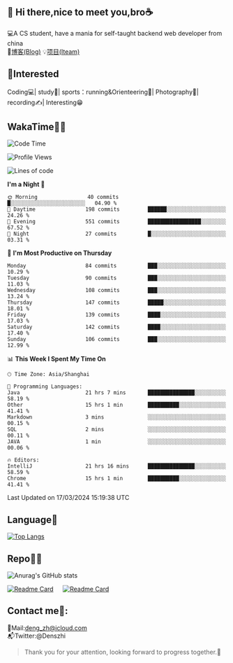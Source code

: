 👋 Hi there,nice to meet you,bro☕
---
💻A CS student, have a mania for self-taught backend web developer from china   
📌[博客(Blog)](https://github.com/HealUP/MyBlog)
💡[项目(Iteam)](https://healup.github.io/)

 <!-- waka-box start -->
 <!-- waka-box end -->
 
🧲**Interested**
--
Coding💻| study📖| sports：running&Orienteering🏃‍| Photography📸| recording✍️| Interesting😁

WakaTime👨‍💻
---
<!--START_SECTION:waka-->
![Code Time](http://img.shields.io/badge/Code%20Time-810%20hrs%2011%20mins-blue)

![Profile Views](http://img.shields.io/badge/Profile%20Views-5-blue)

![Lines of code](https://img.shields.io/badge/From%20Hello%20World%20I%27ve%20Written-205.0%20thousand%20lines%20of%20code-blue)

**I'm a Night 🦉** 

```text
🌞 Morning                40 commits          █░░░░░░░░░░░░░░░░░░░░░░░░   04.90 % 
🌆 Daytime                198 commits         ██████░░░░░░░░░░░░░░░░░░░   24.26 % 
🌃 Evening                551 commits         █████████████████░░░░░░░░   67.52 % 
🌙 Night                  27 commits          █░░░░░░░░░░░░░░░░░░░░░░░░   03.31 % 
```
📅 **I'm Most Productive on Thursday** 

```text
Monday                   84 commits          ███░░░░░░░░░░░░░░░░░░░░░░   10.29 % 
Tuesday                  90 commits          ███░░░░░░░░░░░░░░░░░░░░░░   11.03 % 
Wednesday                108 commits         ███░░░░░░░░░░░░░░░░░░░░░░   13.24 % 
Thursday                 147 commits         █████░░░░░░░░░░░░░░░░░░░░   18.01 % 
Friday                   139 commits         ████░░░░░░░░░░░░░░░░░░░░░   17.03 % 
Saturday                 142 commits         ████░░░░░░░░░░░░░░░░░░░░░   17.40 % 
Sunday                   106 commits         ███░░░░░░░░░░░░░░░░░░░░░░   12.99 % 
```


📊 **This Week I Spent My Time On** 

```text
🕑︎ Time Zone: Asia/Shanghai

💬 Programming Languages: 
Java                     21 hrs 7 mins       ███████████████░░░░░░░░░░   58.19 % 
Other                    15 hrs 1 min        ██████████░░░░░░░░░░░░░░░   41.41 % 
Markdown                 3 mins              ░░░░░░░░░░░░░░░░░░░░░░░░░   00.15 % 
SQL                      2 mins              ░░░░░░░░░░░░░░░░░░░░░░░░░   00.11 % 
JAVA                     1 min               ░░░░░░░░░░░░░░░░░░░░░░░░░   00.06 % 

🔥 Editors: 
IntelliJ                 21 hrs 16 mins      ███████████████░░░░░░░░░░   58.59 % 
Chrome                   15 hrs 1 min        ██████████░░░░░░░░░░░░░░░   41.41 % 
```


 Last Updated on 17/03/2024 15:19:38 UTC
<!--END_SECTION:waka-->

Language🚀
---
[![Top Langs](https://github-readme-stats.vercel.app/api/top-langs/?username=HealUP&layout=compact&hide_border=true)](https://github.com/HealUP)

Repo🧑‍💻
---
![Anurag's GitHub stats](https://github-readme-stats.vercel.app/api?username=HealUP&count_private=true&show_icons=true&theme=gruvbox&hide_border=true) 

[![Readme Card](https://github-readme-stats.vercel.app/api/pin/?username=HealUP&repo=InternetEy&theme=transparent)](https://github.com/HealUP/InternetEy) &emsp;
[![Readme Card](https://github-readme-stats.vercel.app/api/pin/?username=HealUP&repo=CampusExperience&theme=transparent)](https://github.com/HealUP/CampusExperience)


Contact me📱:
---
📮Mail:deng_zh@icloud.com  
📬Twitter:@Denszhi  

> Thank you for your attention, looking forward to progress together.🎉

